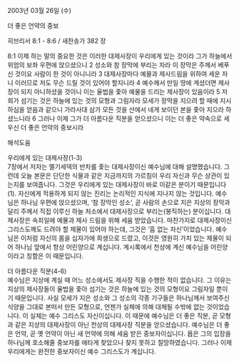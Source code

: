 2003년 03월 26일 (수)

더 좋은 언약의 중보



히브리서 8:1 - 8:6 / 새찬송가 382 장


8:1 이제 하는 말의 중요한 것은 이러한 대제사장이 우리에게 있는 것이라 그가 하늘에서 위엄의 보좌 우편에 앉으셨으니  2 성소와 참 장막에 부리는 자라 이 장막은 주께서 베푸신 것이요 사람이 한 것이 아니니라  3 대제사장마다 예물과 제사드림을 위하여 세운 자니 이러므로 저도 무슨 드릴 것이 있어야 할지니라  4 예수께서 만일 땅에 계셨더면 제사장이 되지 아니하셨을 것이니 이는 율법을 좇아 예물을 드리는 제사장이 있음이라  5 저희가 섬기는 것은 하늘에 있는 것의 모형과 그림자라 모세가 장막을 지으려 할 때에 지시하심을 얻음과 같으니 가라사대 삼가 모든 것을 산에서 네게 보이던 본을 좇아 지으라 하셨느니라  6 그러나 이제 그가 더 아름다운 직분을 얻으셨으니 이는 더 좋은 약속으로 세우신 더 좋은 언약의 중보시라

해석도움





우리에게 있는 대제사장(1-3)  
7장에서 저자는 멜기세덱의 반차를 좇는 대제사장이신 예수님에 대해 설명했습니다. 그런데 오늘 본문은 단단한 식물과 같은 지금까지의 가르침이 우리 자신과 무슨 상관이 있는지를 보여줍니다. 그것은 우리에게 있는 대제사장이 바로 이같은 분이기 때문입니다(1). 자신에게 적용하게 되지 않는 진리는 논리적인 지식에 지나지 않는 것입니다. 예수님은 하나님 우편에 앉으셨으며, ‘참 장막인 성소’, 곧 사람의 손으로 지은 지상의 장막과 달리 주께서 직접 이루신 하늘 처소에서 대제사장으로 부리는(봉직하는) 분이십니다. 대제사장은 속죄일에 예물과 제사 드림을 위해 세움 받았습니다. 마찬가지로 대제사장이신 그리스도께도 드려야 할 제물이 있어야 하는데, 그것은 ‘흠 없는 자신’이었습니다. 예수님은 이처럼 자신의 몸을 십자가에 희생으로 드렸고, 이것은 영원히 가치 있는 제물이 되어 하나님 앞에서 항상 어린양으로 계십니다. 계시록에서 천상에 계신 예수님을 어린양이라고 칭함은 이 때문입니다.   

더 아름다운 직분(4-6)  
예수님은 지상에 계실 때 어느 성소에서도 제사장 직을 수행한 적이 없습니다. 그 이유는 지상의 제사장들이 율법을 좇아 섬기는 것은 하늘에 있는 것의 모형이요 그림자일 뿐이기 때문입니다. 사실 모세가 지은 성소와 그 성소의 각종 기구들은 하나님께서 보여주신 식양을 그대로 본떠서 만든 모형으로, 언젠가 실체에 의해 대체될 수밖에 없는 것이었습니다. 이 실체는 예수 그리스도 자신이십니다. 이 때문에 예수님은 더 좋은 직분, 곧 모형과 같은 지상의 대제사장이 아닌 천상의 대제사장 직분을 얻으셨습니다. 예수님은 더 좋은 언약, 곧 옛 언약이 아닌 새 언약에 의해 세움 받은 중보자이십니다. 욥은 그의 입장을 하나님께 호소해줄 중보자를 애타게 찾았으나 찾지 못하고 절망하였습니다. 그러나 이제 우리에게는 완전한 중보자이신 예수 그리스도가 계십니다.